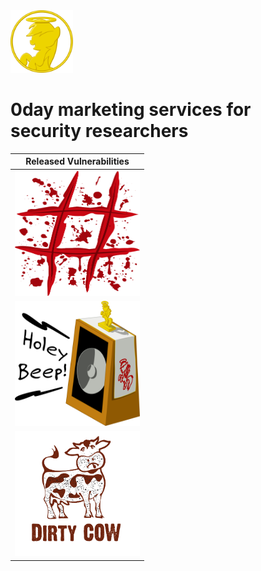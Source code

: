 <img src="favicon.png" width="100"> 

# 0day marketing services for security researchers

| Released Vulnerabilities  |
|---------------------------|
|[<img src="dynoroot.png" width="200px" height="200px">](https://dynoroot.ninja)|
|[<img src="b71625.png" width="200px" height="200px">](https://holeybeep.ninja)|
|[<img src="dirtycow.png" width="200px" height="200px">](https://dirtycow.ninja)|
